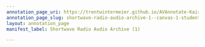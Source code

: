 ```yaml
---
annotation_page_uri: https://trentwintermeier.github.io/AVAnnotate-Kairos-Review/annotations/shortwave-radio-audio-archive-1--canvas-1-student-group-4.json
annotation_page_slug: shortwave-radio-audio-archive-1--canvas-1-student-group-4
layout: annotation_page
manifest_label: Shortwave Radio Audio Archive (1)

---
```

